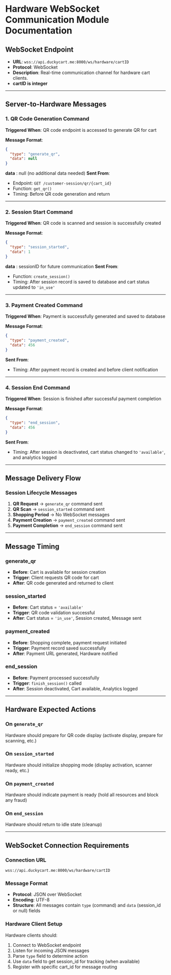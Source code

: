 # **Hardware WebSocket Communication Module Documentation**

## **WebSocket Endpoint**
- **URL**: `wss://api.duckycart.me:8000/ws/hardware/cartID`
- **Protocol**: WebSocket
- **Description**: Real-time communication channel for hardware cart clients.
- **cartID is integer**
---

## **Server-to-Hardware Messages**

### **1. QR Code Generation Command**
**Triggered When**: QR code endpoint is accessed to generate QR for cart

**Message Format**:
```json
{
  "type": "generate_qr",
  "data": null
}
```
**data** : null (no additional data needed)
**Sent From**: 
- Endpoint: `GET /customer-session/qr/{cart_id}`
- Function: `get_qr()`
- Timing: Before QR code generation and return

---

### **2. Session Start Command**
**Triggered When**: QR code is scanned and session is successfully created

**Message Format**:
```json
{
  "type": "session_started",
  "data": 1
}
```
**data** : sessionID for future communication
**Sent From**: 
- Function: `create_session()`
- Timing: After session record is saved to database and cart status updated to `'in_use'`

---

### **3. Payment Created Command**
**Triggered When**: Payment is successfully generated and saved to database

**Message Format**:
```json
{
  "type": "payment_created", 
  "data": 456
}
```

**Sent From**:
- Timing: After payment record is created and before client notification

---

### **4. Session End Command** 
**Triggered When**: Session is finished after successful payment completion

**Message Format**:
```json
{
  "type": "end_session",
  "data": 456
}
```

**Sent From**:
- Timing: After session is deactivated, cart status changed to `'available'`, and analytics logged

---

## **Message Delivery Flow**

### **Session Lifecycle Messages**
1. **QR Request** → `generate_qr` command sent
2. **QR Scan** → `session_started` command sent
3. **Shopping Period** → No WebSocket messages
4. **Payment Creation** → `payment_created` command sent  
5. **Payment Completion** → `end_session` command sent

---

## **Message Timing**

### **generate_qr**
- **Before**: Cart is available for session creation
- **Trigger**: Client requests QR code for cart
- **After**: QR code generated and returned to client

### **session_started**
- **Before**: Cart status = `'available'`
- **Trigger**: QR code validation successful
- **After**: Cart status = `'in_use'`, Session created, Message sent

### **payment_created**
- **Before**: Shopping complete, payment request initiated
- **Trigger**: Payment record saved successfully
- **After**: Payment URL generated, Hardware notified

### **end_session**
- **Before**: Payment processed successfully
- **Trigger**: `finish_session()` called
- **After**: Session deactivated, Cart available, Analytics logged

---

## **Hardware Expected Actions**

### **On `generate_qr`**
Hardware should prepare for QR code display (activate display, prepare for scanning, etc.)

### **On `session_started`**
Hardware should initialize shopping mode (display activation, scanner ready, etc.)

### **On `payment_created`** 
Hardware should indicate payment is ready (hold all resources and block any fraud)

### **On `end_session`**
Hardware should return to idle state (cleanup)

---

## **WebSocket Connection Requirements**

### **Connection URL**
```
wss://api.duckycart.me:8000/ws/hardware/cartID
```

### **Message Format**
- **Protocol**: JSON over WebSocket
- **Encoding**: UTF-8
- **Structure**: All messages contain `type` (command) and `data` (session_id or null) fields

### **Hardware Client Setup**
Hardware clients should:
1. Connect to WebSocket endpoint
2. Listen for incoming JSON messages
3. Parse `type` field to determine action
4. Use `data` field to get session_id for tracking (when available)
5. Register with specific cart_id for message routing